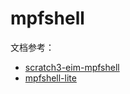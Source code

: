 # mpfshell

文档参考：

*  [scratch3-eim-mpfshell](https://github.com/junhuanchen/scratch3-eim-mpfshell)
*  [mpfshell-lite](https://github.com/bpi-steam/mpfshell-lite)
